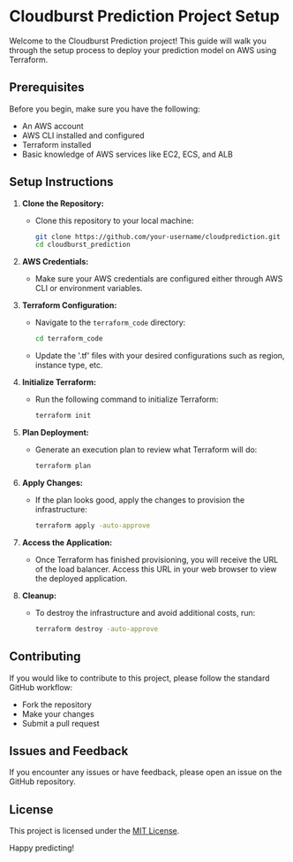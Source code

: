 # Cloudburst Prediction Project Setup

Welcome to the Cloudburst Prediction project! This guide will walk you through the setup process to deploy your prediction model on AWS using Terraform.

## Prerequisites

Before you begin, make sure you have the following:

- An AWS account
- AWS CLI installed and configured
- Terraform installed
- Basic knowledge of AWS services like EC2, ECS, and ALB

## Setup Instructions

1. **Clone the Repository:**
   - Clone this repository to your local machine:
     ```bash
     git clone https://github.com/your-username/cloudprediction.git
     cd cloudburst_prediction
     ```

2. **AWS Credentials:**
   - Make sure your AWS credentials are configured either through AWS CLI or environment variables.

3. **Terraform Configuration:**
   - Navigate to the `terraform_code` directory:
     ```bash
     cd terraform_code
     ```
   - Update the '.tf' files with your desired configurations such as region, instance type, etc.

4. **Initialize Terraform:**
   - Run the following command to initialize Terraform:
     ```bash
     terraform init
     ```

5. **Plan Deployment:**
   - Generate an execution plan to review what Terraform will do:
     ```bash
     terraform plan
     ```

6. **Apply Changes:**
   - If the plan looks good, apply the changes to provision the infrastructure:
     ```bash
     terraform apply -auto-approve
     ```

7. **Access the Application:**
   - Once Terraform has finished provisioning, you will receive the URL of the load balancer. Access this URL in your web browser to view the deployed application.

8. **Cleanup:**
   - To destroy the infrastructure and avoid additional costs, run:
     ```bash
     terraform destroy -auto-approve
     ```

## Contributing

If you would like to contribute to this project, please follow the standard GitHub workflow:
- Fork the repository
- Make your changes
- Submit a pull request

## Issues and Feedback

If you encounter any issues or have feedback, please open an issue on the GitHub repository.

## License

This project is licensed under the [MIT License](LICENSE).

Happy predicting!
